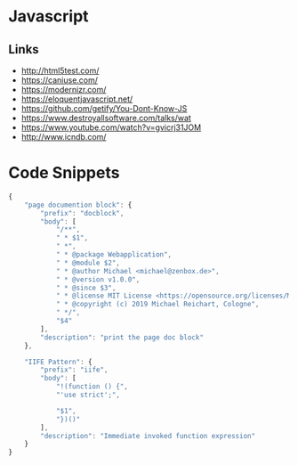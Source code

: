 # Javascript

## Links
- http://html5test.com/
- https://caniuse.com/
- https://modernizr.com/
- https://eloquentjavascript.net/
- https://github.com/getify/You-Dont-Know-JS
- https://www.destroyallsoftware.com/talks/wat
- https://www.youtube.com/watch?v=gvicrj31JOM
- http://www.icndb.com/


# Code Snippets

```javascript
{
	"page documention block": {
		"prefix": "docblock",
		"body": [
			"/**",
			" * $1",
			" *",
			" * @package Webapplication",
			" * @module $2",
			" * @author Michael <michael@zenbox.de>",
			" * @version v1.0.0",
			" * @since $3",
			" * @license MIT License <https://opensource.org/licenses/MIT>",
			" * @copyright (c) 2019 Michael Reichart, Cologne",
			" */",
			"$4"
		],
		"description": "print the page doc block"
	},

	"IIFE Pattern": {
		"prefix": "iife",
		"body": [
			"!(function () {",
			"'use strict';",

			"$1",
			"})()"
		],
		"description": "Immediate invoked function expression"
	}
}
```